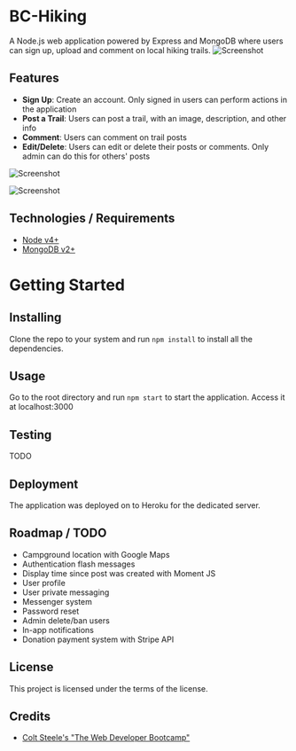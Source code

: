 # BC-Hiking
A Node.js web application powered by Express and MongoDB where users can sign up, upload and comment on local hiking trails.
![Screenshot](https://i.imgur.com/KEmcpqu.png)

## Features
- **Sign Up**: Create an account. Only signed in users can perform actions in the application
- **Post a Trail**: Users can post a trail, with an image, description, and other info
- **Comment**: Users can comment on trail posts
- **Edit/Delete**: Users can edit or delete their posts or comments. Only admin can do this for others' posts

![Screenshot](https://i.imgur.com/o1ZMXPp.png)

![Screenshot](https://i.imgur.com/z5iNzOK.png)

## Technologies / Requirements
- [Node v4+](https://nodejs.org/en/)
- [MongoDB v2+](https://www.mongodb.com/)

# Getting Started

## Installing
Clone the repo to your system and run ``npm install`` to install all the dependencies.

## Usage
Go to the root directory and run ``npm start`` to start the application.
Access it at localhost:3000

## Testing
TODO

## Deployment
The application was deployed on to Heroku for the dedicated server.

## Roadmap / TODO
- Campground location with Google Maps
- Authentication flash messages 
- Display time since post was created with Moment JS 
- User profile
- User private messaging
- Messenger system
- Password reset 
- Admin delete/ban users
- In-app notifications
- Donation payment system with Stripe API

## License
This project is licensed under the terms of the license.

## Credits
- [Colt Steele's "The Web Developer Bootcamp"](https://www.udemy.com/course/the-web-developer-bootcamp/)
